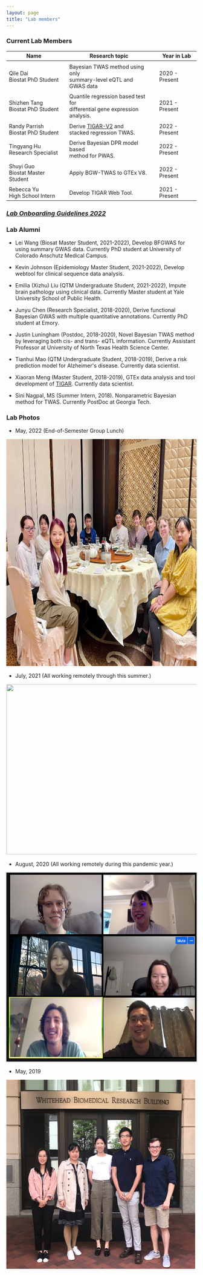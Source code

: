 ```yaml
---
layout: page
title: "Lab members"
---
```



### Current Lab Members

| Name |  | Research topic |  | Year in Lab |
| ------ |--| ---------- |--| ----- |
| | | | | |
| Qile Dai <br> Biostat PhD Student  |  | Bayesian TWAS method using only <br> summary-level eQTL and GWAS data |  |  2020 - Present| 
| | | | |  |
| Shizhen Tang <br> Biostat PhD Student  |  | Quantile regression based test for <br>  differential gene expression analysis. | |   2021 - Present| 
| | | | | |
| Randy Parrish <br> Biostat PhD Student  |  | Derive [TIGAR-V2](https://github.com/yanglab-emory/TIGAR) and <br> stacked regression TWAS. |  |  2022 - Present| 
| | | | |  |
| Tingyang Hu <br> Research Specialist  |  | Derive Bayesian DPR model based <br> method for PWAS. |  |  2022 - Present| 
| | | | |  |
| Shuyi Guo <br> Biostat Master Student  |  | Apply BGW-TWAS to GTEx V8. |  |  2022 - Present| 
| | | | |  |
| Rebecca Yu <br> High School Intern  |  | Develop TIGAR Web Tool. |  |  2021 - Present| 



### <a href="../assets/ComputationSlides/YangLabGuideline_2022.html">*Lab Onboarding Guidelines 2022*</a>



### Lab Alumni

* Lei Wang (Biosat Master Student, 2021-2022), Develop BFGWAS for using summary GWAS data. Currently PhD student at  University of Colorado Anschutz Medical Campus. 

* Kevin Johnson (Epidemiology Master Student, 2021-2022), Develop webtool for clinical sequence data analysis.

* Emilia (Xizhu) Liu (QTM Undergraduate Student, 2021-2022), Impute brain pathology using clinical data. Currently Master student at Yale University School of Public Health. 

* Junyu Chen (Research Specialist, 2018-2020), Derive functional Bayesian GWAS with multiple quantitative annotations. Currently PhD student at Emory.

* Justin Luningham (Postdoc, 2018-2020), Novel Bayesian TWAS method by leveraging both cis- and trans- eQTL information. Currently Assistant Professor at University of North Texas Health Science Center. 

* Tianhui Mao (QTM Undergraduate Student, 2018-2019), Derive a risk prediction model for Alzheimer's disease. Currently data scientist. 

* Xiaoran Meng (Master Student, 2018-2019), GTEx data analysis and tool development of [TIGAR](https://github.com/yanglab-emory/TIGAR). Currently data scientist.

* Sini Nagpal, MS (Summer Intern, 2018). Nonparametric Bayesian method for TWAS. Currently PostDoc at Georgia Tech.


### Lab Photos

* May, 2022 (End-of-Semester Group Lunch) 
<a href="default.asp" title="Lab photo 2020" alt="Lab photo 2020">
<img style="float: center;" src="../assets/GroupLunch_2022.jpg" width = "1000" height = "600">
</a>

* July, 2021 (All working remotely through this summer.)

<a href="default.asp" title="Lab photo 2020" alt="Lab photo 2020">
<img style="float: center;" src="../assets/LabPhoto2021.png" width = "1000" height = "450">
</a>

* August, 2020 (All working remotely during this pandemic year.)

<a href="default.asp" title="Lab photo 2020" alt="Lab photo 2020">
<img style="float: center;" src="../assets/LabMeeting_08_13_2020.png" width = "600" height = "500">
</a>

* May, 2019

<img style="float: center;" src="../assets/YangLab_2019_resize.JPG" width = "500" height = "500">
